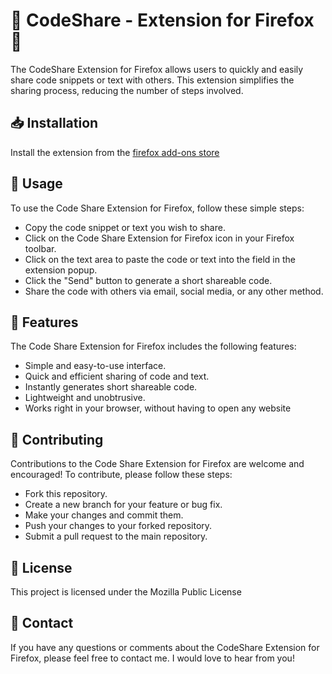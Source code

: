 # 🚀 CodeShare - Extension for Firefox 🚀
The CodeShare Extension for Firefox allows users to quickly and easily share code snippets or text with others. This extension simplifies the sharing process, reducing the number of steps involved.

## 📥 Installation
Install the extension from the [firefox add-ons store](https://addons.mozilla.org/en-US/firefox/addon/codeshare/)

## 📝 Usage
To use the Code Share Extension for Firefox, follow these simple steps:
 
- Copy the code snippet or text you wish to share.
- Click on the Code Share Extension for Firefox icon in your Firefox toolbar.
- Click on the text area to paste the code or text into the field in the extension popup.
- Click the "Send" button to generate a short shareable code.
- Share the code with others via email, social media, or any other method.

## 🌟 Features
The Code Share Extension for Firefox includes the following features:

- Simple and easy-to-use interface.
- Quick and efficient sharing of code and text.
- Instantly generates short shareable code.
- Lightweight and unobtrusive.
- Works right in your browser, without having to open any website

## 🤝 Contributing
Contributions to the Code Share Extension for Firefox are welcome and encouraged! To contribute, please follow these steps:
- Fork this repository.
- Create a new branch for your feature or bug fix.
- Make your changes and commit them.
- Push your changes to your forked repository.
- Submit a pull request to the main repository.
## 📄 License
This project is licensed under the Mozilla Public License

## 📧 Contact
If you have any questions or comments about the CodeShare Extension for Firefox, please feel free to contact me. I would love to hear from you!